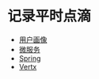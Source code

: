 # 记录平时点滴

* [用户画像](https://github.com/bobxwang/document/blob/master/user-portrait.md)
* [微服务](https://github.com/bobxwang/document/blob/master/microservice.md)
* [Spring](https://github.com/bobxwang/document/blob/master/spring.mc)
* [Vertx](https://github.com/bobxwang/document/blob/master/vertx.md)
